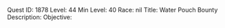 Quest ID: 1878
Level: 44
Min Level: 40
Race: nil
Title: Water Pouch Bounty
Description: 
Objective: 
